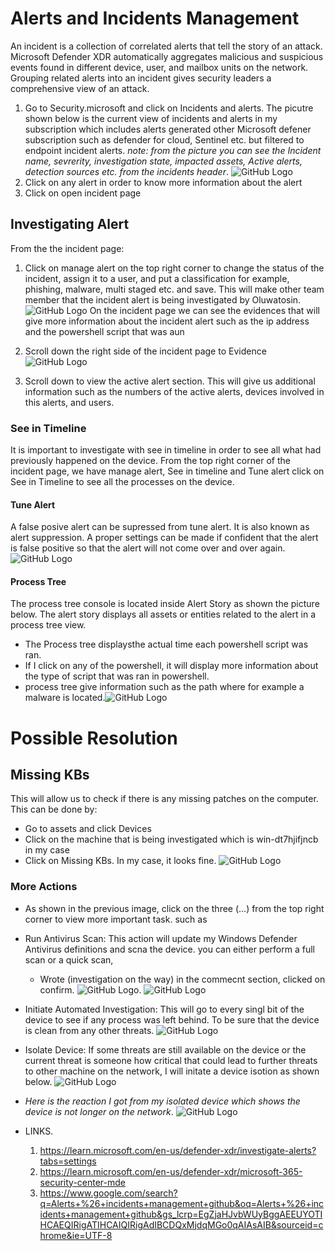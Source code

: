# Alerts and Incidents Management
An incident is a collection of correlated alerts that tell the story of an attack. Microsoft Defender XDR automatically aggregates malicious and suspicious events found in different device, user, and mailbox units on the network. Grouping related alerts into an incident gives security leaders a comprehensive view of an attack.
1. Go to Security.microsoft and click on Incidents and alerts. The picutre shown below is the current view of incidents and alerts in my subscription which includes alerts generated other Microsoft defener subscription such as defender for cloud, Sentinel etc. but filtered to endpoint incident alerts.
_note: from the picture you can see the Incident name, sevrerity, investigation state, impacted assets, Active alerts, detection sources etc. from the incidents header_.
![GitHub Logo](https://media-hosting.imagekit.io//e6ab57b3dc4149ee/powershell%20endpoint%20incident.png?Expires=1835438079&Key-Pair-Id=K2ZIVPTIP2VGHC&Signature=Xyidj0uFEVcFhGHdwJVmA0PKbjNbTT79L0ByRm0YfGpZJbVYqj5oBfOE5jkTm-eTgT3dLrawRi-cbUtMG0UoPR1KQ8C2~2U11gxWtPRv9oO6KVGFdSbPtDzR9TVONkYW2W1HSssPKU00T6qpM9DA4YwvvG4ZXo2XE~owa-2qGL7o4cY1vyKDcHdExnks-puUhTXJs~UhQjK8ubIMLsBXyL14ONaA-PggNaA0kpdcyMesbMufrdkssYqWDn0lmS0rVz4G4tOzzPf~5719C~NoGE9Y5rf0koN1Bz1QGtNyhRD-CEquKv8zLikpD7ObsAje-ZNH2Amiv0OHSRWJ-igxTg__)
2. Click on any alert in order to know more information about the alert
3. Click on open incident page
## Investigating Alert
From the the incident page:

1. Click on manage alert on the top right corner to change the status of the incident, assign it to a user, and put a classification for example, phishing, malware, multi staged etc. and save. This will make other team member that the incident alert is being investigated by Oluwatosin.
![GitHub Logo](https://media-hosting.imagekit.io//e5f552b3fdb24779/incidents%20and%20alert.png?Expires=1835442720&Key-Pair-Id=K2ZIVPTIP2VGHC&Signature=zxhRs-xd3teZ8nwdh3I2rzc5TgYN2WwpVVAwUOYrrBw~Meuik~1bcTIBpS-2TwXp9jVhEazM36PdVKNm2usTFKqE5UTS4zZldFds0GIlsMbaIiHEYu~FzCuVmBzNWidaCHsjMVw0BbxaElPNAP23qMOvmZ6snh~01mVGnOOXgB4~ULnAbUjBuMpI4cEnFSl~Uu7cWmZuYXWH8iLsX1Ehl2cGHhb4O45XZZhB31kN8-n72i1fscyPqZ-LxckbeYbTjqQG~kxzj8C042AISKkJQbIL4aAhmnlzia~Q-WTGpeoD1ebgUjUYzur-~EX6y2wHu7JCwg~xhFHrgbkvKzyFmA__)
On the incident page we can see the evidences that will give more information about the incident alert such as the ip address and the powershell script that was aun
2. Scroll down the right side of the incident page to Evidence
![GitHub Logo](https://media-hosting.imagekit.io//11bcbb935f184b06/evidence.png?Expires=1835444315&Key-Pair-Id=K2ZIVPTIP2VGHC&Signature=FtuLcPehkGvzsjgAuImdg8mZZIvlbhBwSKDUlzTeQJG-g-3mWm9GfGsnuh3b8GeE6J-x2RxY3H7xSbE2QN7Vf~WbRyzVvM-MqqjNaAvychJvMi~eYSAv0PIzaEq8nFDDK1OEs6yGgdw8dyTANO018drbycK9ddk1dTt54O9hiElcrdEaLjIz8e9hUxl8zmNk2mwqIGUJrJCKQhbrMJ-cJhS~VQL5RsZXOgiEElkxWFhgqaC5mOZIUNOhMbIieOvzNag6k9WVFtzIFcgb-d9dd0nK2rVbaAojNP5jfrL7Rp6DUWjmsXlR7iZ3qrIcCZueV9Ftb9ngCyuR8cjGoNeENg__)

3. Scroll down to view the active alert section. This will give us additional information such as the numbers of the active alerts, devices involved in this alerts, and users.

### See in Timeline
It is important to investigate with see in timeline in order to see all what had previously happened on the device. From the top right corner of the incident page, we have manage alert, See in timeline and Tune alert
click on See in Timeline to see all the processes on the device.

#### Tune Alert

A false posive alert can be supressed from tune alert. It is also known as alert suppression. A proper settings can be made if confident that the alert is false positive so that the alert will not come over and over again. ![GitHub Logo](https://media-hosting.imagekit.io//420a115c4d9c4a8f/tune%20alert.png?Expires=1835465095&Key-Pair-Id=K2ZIVPTIP2VGHC&Signature=Lms-M9RlMZAK6ngt1KC83lCJeN9oL4WBeT0EYBr6wnh-sjJXBI~77Z3MubE1KRIXsQiC45PazL3pdE1zqH~l05SgMXhnBsl3jT0pnKLY5UCrLBQylDBYEos9dnsBJegpdaQQ5sO8h0vuuoO5b4DxHHwHYrCx4fAyiblTv~1SSbMJ3iWTydLpxYoin5rk3rOUS5s65LIF-lZ4hIAR3ECL1Py~qm~iAwSpCX3fU3WHiZmYXPc9~oaaEHYI0jIP3eMkkUC38G1v0-c7lAKL7q~FxA-6CpThDcEOVdLoELFyWpklwl7oeERacBcDFDk0wy9PyDfCOXdEbVuMweJG8Fdxig__)

#### Process Tree
The process tree console is located inside Alert Story as shown the picture below. The alert story displays all assets or entities related to the alert in a process tree view. 
- The Process tree displaysthe actual time each powershell script was ran.
- If I click on any of the powershell, it will display more information about the type of script that was ran in powershell.
- process tree give information such as the path where for example a malware is located.![GitHub Logo](https://media-hosting.imagekit.io//e6ab57b3dc4149ee/powershell%20endpoint%20incident.png?Expires=1835438079&Key-Pair-Id=K2ZIVPTIP2VGHC&Signature=Xyidj0uFEVcFhGHdwJVmA0PKbjNbTT79L0ByRm0YfGpZJbVYqj5oBfOE5jkTm-eTgT3dLrawRi-cbUtMG0UoPR1KQ8C2~2U11gxWtPRv9oO6KVGFdSbPtDzR9TVONkYW2W1HSssPKU00T6qpM9DA4YwvvG4ZXo2XE~owa-2qGL7o4cY1vyKDcHdExnks-puUhTXJs~UhQjK8ubIMLsBXyL14ONaA-PggNaA0kpdcyMesbMufrdkssYqWDn0lmS0rVz4G4tOzzPf~5719C~NoGE9Y5rf0koN1Bz1QGtNyhRD-CEquKv8zLikpD7ObsAje-ZNH2Amiv0OHSRWJ-igxTg__)

# Possible Resolution

## Missing KBs
This will allow us to check if there is any missing patches on the computer. This can be done by:
- Go to assets and click Devices
- Click on the machine that is being investigated which is win-dt7hjifjncb in my case
- Click on Missing KBs. In my case, it looks fine. ![GitHub Logo](https://media-hosting.imagekit.io//ed0d6f9c908545e7/Missing%20KBs.png?Expires=1835468257&Key-Pair-Id=K2ZIVPTIP2VGHC&Signature=t5vrqofrtiRwnznJqicwXwgdF7zktbmoE3q7QSZhelkocTY3ceR-u0E3jynuDzfDqlixkolFLC6uTm38z0krZHmBS5REylPMInlaW7ZAI1dQNWi2WOcEFWTl89lIIgqjelqQ4AU7MXepHh6kNNUTEp-0lQyVH1Zri4q4AygeQ~3JWFfJLl4EpeLU~AYdVNAwjVwM5I6h6pzHLGTvcY89nVoRAUYRV2K4oehmeiL0MFjCapPd5FmY0puegcJhLIdoUb0tLCuA~cIqD594v382psC01aJJzlESvVphAiw6l19l53Ok0uty7QrIhnhz8RSSCj0Gnary0rdxoZgKVybX7g__)

### More Actions
- As shown in the previous image, click on the three (...) from the top right corner to view more important task. such as
- Run Antivirus Scan: This action will update my Windows Defender Antivirus definitions and scna the device. you can either perform a full scan or a quick scan,
   - Wrote (investigation on the way) in the commecnt section, clicked on confirm. ![GitHub Logo](https://media-hosting.imagekit.io//3b447dd651aa49cb/scan.png?Expires=1835468936&Key-Pair-Id=K2ZIVPTIP2VGHC&Signature=cf9dqqVMqQYzvxvqPIaGFNgOc9-Kg6Ql2-dlSMisOiyXwH8DWZ0Aql8L5v6H2PBQS7g1lCtQOao1~FtaW5Nbpp3edc1KXjj5O3F89vHsyNbU2RrUqvGpvWMfOPZtylVDg5C~IhR4dQWl-dNIivPsXfmsm76K6Q~dmDPaoriWmrIZrG-AQRHlaQpTv7iho8HaDXbpWO1gUJwzHVQa-7GcqXi7LRq19P5e2FfRKmR3BOYiJqliQGj4iP7VmtyD~GXIBTMzykCVHHSkhjWZI1E-0eT-I-rT87hys68W-67nyGz7NXfd2rKJguB6cLnlBoc6NchRPlM1nuxJYKNNprQO9Q__). ![GitHub Logo](https://media-hosting.imagekit.io//279b725028ac4681/scan.png?Expires=1835469236&Key-Pair-Id=K2ZIVPTIP2VGHC&Signature=vtvDJdqd6LICsd1TeE2CU501mSQ9Has~gbMBaGNVGhWSNuj-UsEUC8g0mKAPPQoJsjhn16sP6NkLolhjlplpFVoa8Q71wprE30FqvTUe6k-0Cj54MzWa4hEoKxHbn6Low7nCF60L3ijb2nCdgIDDELhGuuck058sTl-k6eeD20ABJ88Mf-eFz5QawFqSajsqmtHX6iPl9BV1OgoVahZvawjQyXXIjeNAherQVOqn3W-tWxVSWtj~m7VBD7dkrcwkyIH~iw~Va-xvTJRD9nQcI9hbkVpT1l9hnNCLyckMaHQXdFZrsAE0GBAeF3ORKQCzsPGat5OC8YlTwVqKqh-F4A__)
- Initiate Automated Investigation: This will go to every singl bit of the device to see if any process was left behind. To be sure that the device is clean from any other threats. ![GitHub Logo](https://media-hosting.imagekit.io//b2c21021b69441d1/automated%20investigation.png?Expires=1835470165&Key-Pair-Id=K2ZIVPTIP2VGHC&Signature=XKeWJEBbp1ZuUGEjjr89a45liA7iUEPagJG~yVSvi~RxcEejlcxiRBb9T9XnFbjjf2wQjz97p-7YhY6kc1lVkzYbNrm1LlIuJQcFVj4Ro2GxqccJtjWeLU3zU~TEztNOK3f27FnXA4Q-6Uh7yCD8I1My8i3Aw7G~m8-19Oxh0fIFT7pj5Fnj~PZ8bk9g-3rJsXgP46wwJBoE8ZYr1ZBg80tBitH5uofWUVcp-2gn04t1v9SJWBABmm~865ODYU~EKTDIniBquDAz2pxJCJPgH0B4TbOWe3oKNxL8ICITpR0KIIkTwuTXr~zABU8XrGwQVQJifU29fT9~fZbMJ3GN6g__)
- Isolate Device: If some threats are still available on the device or the current threat is someone how critical that could lead to further threats to other machine on the network, I will initate a device isotion as shown below. ![GitHub Logo](https://media-hosting.imagekit.io//4f5c29359aeb4ef2/isolated.png?Expires=1835471305&Key-Pair-Id=K2ZIVPTIP2VGHC&Signature=Ko8cOZsvkaQfxlkm05OJZwQvBG6BqeGSEyA~eUda3JCsoaq-AoWnDfwFHCu-7tuHF2PwyFP2IZ80tu8uOujR-sDPUHPybsyew3e07M3~GcTfz1-KCu04WqqDPIovZqs3CaER4dXFANfqhZgXtnfdyvUQc1rQAmgfgo6XUaJsP-fWLIlps0uTEJ7ETgJBfkgBXia4OESk5rLe5vn2xC31KrOe8slX4dVwmO6CnXJf4PRCgh3Ui1mRVee0Crrp12riNouxxO4-rrPHIY0QkdLjPgmz5u7IbsQqYQSq-kth46h0MGmPZ83kwl09ThI7zcB8aHRLIPOYjPCRtsxxXSdIKQ__)
- _Here is the reaction I got from my isolated device which shows the device is not longer on the network_. ![GitHub Logo](https://media-hosting.imagekit.io//3a7b747169264e32/effect%20of%20isolated%20device.png?Expires=1835471527&Key-Pair-Id=K2ZIVPTIP2VGHC&Signature=H4wLBkBDQy2nkYYsPBAv3BfCUxH01M1YMCmExvNPicF6OKytuzzNedcitosU0jAFSll3feuL-x2jwmS-CYnlslmJUQSa0H8E07s5ILH0oVh19~Y6NZ21EyatOKWmGOLpnJt8iYAgB1VshChSH1V6o-lNRjvS2eAakobOp3VV7fJdorcowqcNjpNe44wdGT-wXt0PmK8SRLMVEGmq0erKM8osUa~VwEy9oLEe1KEUhfXVuej6P4RLS-n1vkdv6tztlrwBn6prxShNeIuyyWSxymRDDh~4JHCAM-ErRonU~Rtat56EQJi7nlOpKBJO6B-~iuQpu7CtJDJ~pKxv0F0Z4w__)





- LINKS.
  1. https://learn.microsoft.com/en-us/defender-xdr/investigate-alerts?tabs=settings
  2. https://learn.microsoft.com/en-us/defender-xdr/microsoft-365-security-center-mde
  3. https://www.google.com/search?q=Alerts+%26+incidents+management+github&oq=Alerts+%26+incidents+management+github&gs_lcrp=EgZjaHJvbWUyBggAEEUYOTIHCAEQIRigATIHCAIQIRigAdIBCDQxMjdqMGo0qAIAsAIB&sourceid=chrome&ie=UTF-8
